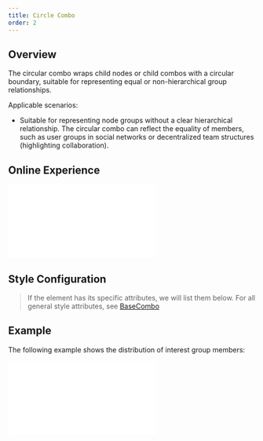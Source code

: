 ```yaml
---
title: Circle Combo
order: 2
---
```


## Overview

The circular combo wraps child nodes or child combos with a circular boundary, suitable for representing equal or non-hierarchical group relationships.

Applicable scenarios:

- Suitable for representing node groups without a clear hierarchical relationship. The circular combo can reflect the equality of members, such as user groups in social networks or decentralized team structures (highlighting collaboration).

## Online Experience

<embed src="@/common/api/elements/combos/circle-combo.md"></embed>

## Style Configuration

> If the element has its specific attributes, we will list them below. For all general style attributes, see [BaseCombo](/en/manual/element/combo/base-combo)

## Example

The following example shows the distribution of interest group members:

<embed src="@/common/api/elements/combos/circle-combo-interest.md"></embed>

